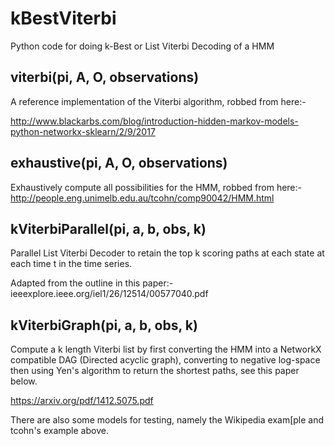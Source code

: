 # kBestViterbi
Python code for doing k-Best or List Viterbi Decoding of a HMM

## viterbi(pi, A, O, observations)
A reference implementation of the Viterbi algorithm, robbed from here:-

http://www.blackarbs.com/blog/introduction-hidden-markov-models-python-networkx-sklearn/2/9/2017

## exhaustive(pi, A, O, observations)
Exhaustively compute all possibilities for the HMM, robbed from here:-
http://people.eng.unimelb.edu.au/tcohn/comp90042/HMM.html

## kViterbiParallel(pi, a, b, obs, k)
Parallel List Viterbi Decoder to retain the top k scoring paths at each state at each time t in the time series.

Adapted from the outline in this paper:-
ieeexplore.ieee.org/iel1/26/12514/00577040.pdf

## kViterbiGraph(pi, a, b, obs, k)
Compute a k length Viterbi list by first converting the HMM into a NetworkX compatible DAG (Directed acyclic graph), 
converting to negative log-space then using Yen's algorithm to return the shortest paths, see this paper below.

https://arxiv.org/pdf/1412.5075.pdf

There are also some models for testing, namely the Wikipedia exam[ple and tcohn's example above.
